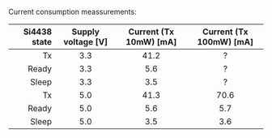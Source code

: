 
Current consumption meassurements:

| Si4438 state | Supply voltage [V] | Current (Tx 10mW) [mA] | Current (Tx 100mW) [mA] |
|----:|:----:|:----:|:----:|
|    Tx | 3.3 | 41.2 |   ?  |
| Ready | 3.3 |  5.6 |   ?  |
| Sleep | 3.3 |  3.5 |   ?  |
|    Tx | 5.0 | 41.3 | 70.6 |
| Ready | 5.0 |  5.6 |  5.7 |
| Sleep | 5.0 |  3.5 |  3.6 |